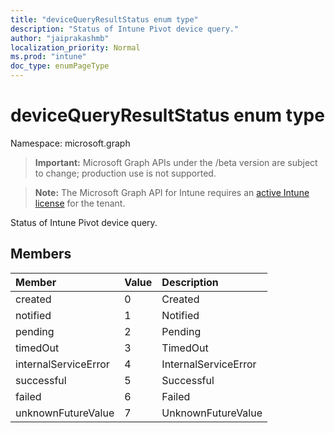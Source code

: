 ```yaml
---
title: "deviceQueryResultStatus enum type"
description: "Status of Intune Pivot device query."
author: "jaiprakashmb"
localization_priority: Normal
ms.prod: "intune"
doc_type: enumPageType
---
```


# deviceQueryResultStatus enum type

Namespace: microsoft.graph

> **Important:** Microsoft Graph APIs under the /beta version are subject to change; production use is not supported.

> **Note:** The Microsoft Graph API for Intune requires an [active Intune license](https://go.microsoft.com/fwlink/?linkid=839381) for the tenant.

Status of Intune Pivot device query.

## Members
|Member|Value|Description|
|:---|:---|:---|
|created|0|Created|
|notified|1|Notified|
|pending|2|Pending|
|timedOut|3|TimedOut|
|internalServiceError|4|InternalServiceError|
|successful|5|Successful|
|failed|6|Failed|
|unknownFutureValue|7|UnknownFutureValue|
